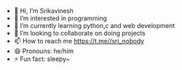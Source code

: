 - 👋 Hi, I’m Srikavinesh
- 👀 I’m interested in programming
- 🌱 I’m currently learning python,c and web development
- 💞️ I’m looking to collaborate on doing projects
- 📫 How to reach me https://t.me//sri_nobody
- 😄 Pronouns: he/him
- ⚡ Fun fact: sleepy~

<!---
sri-067/sri-067 is a ✨ special ✨ repository because its `README.md` (this file) appears on your GitHub profile.
You can click the Preview link to take a look at your changes.
--->
